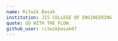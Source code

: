 ```yaml
---
name: Ritwik Basak
institution: JIS COLLEGE OF ENGINEERING
quote: GO WITH THE FLOW.
github_user: ritwikbasak07
---
```

